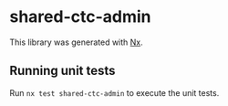 # shared-ctc-admin

This library was generated with [Nx](https://nx.dev).

## Running unit tests

Run `nx test shared-ctc-admin` to execute the unit tests.
